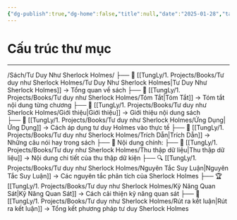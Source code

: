 ```yaml
---
{"dg-publish":true,"dg-home":false,"title":null,"date":"2025-01-28","tags":["book","books/tu-duy-nhu-sherlock-holmes"],"permalink":"/tung-ly/1-projects/books/tu-duy-nhu-sherlock-holmes/cau-truc-thu-muc/","dgPassFrontmatter":true,"noteIcon":"","updated":"2025-01-30T09:31:49.365+07:00"}
---
```


# Cấu trúc thư mục
---
/Sách/Tư Duy Như Sherlock Holmes/
  ├── 📖 [[TungLy/1. Projects/Books/Tư duy như Sherlock Holmes/Tư Duy Như Sherlock Holmes\|Tư Duy Như Sherlock Holmes]] → Tổng quan về sách
  ├── 📝 [[TungLy/1. Projects/Books/Tư duy như Sherlock Holmes/Tóm Tắt\|Tóm Tắt]] → Tóm tắt nội dung từng chương
  ├── 📝 [[TungLy/1. Projects/Books/Tư duy như Sherlock Holmes/Giới thiệu\|Giới thiệu]] → Giới thiệu nội dung sách    
  ├── 🎯 [[TungLy/1. Projects/Books/Tư duy như Sherlock Holmes/Ứng Dụng\|Ứng Dụng]] → Cách áp dụng tư duy Holmes vào thực tế
  ├── 💬 [[TungLy/1. Projects/Books/Tư duy như Sherlock Holmes/Trích Dẫn\|Trích Dẫn]] → Những câu nói hay trong sách
  ├── 📖 Nội dung chính:
	  ├── 📖 [[TungLy/1. Projects/Books/Tư duy như Sherlock Holmes/Thu thập dữ liệu\|Thu thập dữ liệu]] → Nội dung chi tiết của thu thập dữ kiện
	  ├── 🔍 [[TungLy/1. Projects/Books/Tư duy như Sherlock Holmes/Nguyên Tắc Suy Luận\|Nguyên Tắc Suy Luận]] → Các nguyên tắc phân tích của Sherlock Holmes
	  ├── 🏆 [[TungLy/1. Projects/Books/Tư duy như Sherlock Holmes/Kỹ Năng Quan Sát\|Kỹ Năng Quan Sát]] → Cách cải thiện kỹ năng quan sát
  ├── 🎯 [[TungLy/1. Projects/Books/Tư duy như Sherlock Holmes/Rút ra kết luận\|Rút ra kết luận]] → Tổng kết phương pháp tư duy Sherlock Holmes
